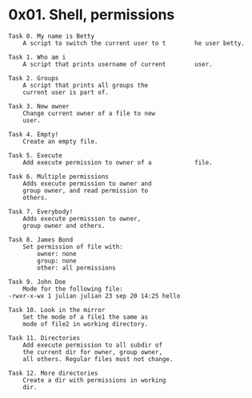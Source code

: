 # 0x01. Shell, permissions
	
	Task 0. My name is Betty
		A script to switch the current user to t		he user betty.

	Task 1. Who am i
		A script that prints username of current		user.

	Task 2. Groups
		A script that prints all groups the 
		current user is part of.

	Task 3. New owner
		Change current owner of a file to new
		user.

	Task 4. Empty!
		Create an empty file.
	
	Task 5. Execute
		Add execute permission to owner of a 			file.

	Task 6. Multiple permissions
		Adds execute permission to owner and 
		group owner, and read permission to
		others.

	Task 7. Everybody!
		Adds execute permission to owner, 
		group owner and others.

	Task 8. James Bond
		Set permission of file with:
			owner: none
			group: none
			other: all permissions

	Task 9. John Doe
		Mode for the following file:
	-rwxr-x-wx 1 julian julian 23 sep 20 14:25 hello

	Task 10. Look in the mirror
		Set the mode of a file1 the same as
		mode of file2 in working directory.

	Task 11. Directories
		Add execute permission to all subdir of
		the current dir for owner, group owner,
		all others. Regular files must not change.

	Task 12. More directories
		Create a dir with permissions in working
		dir.


